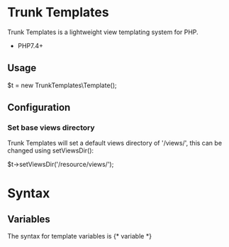 # Trunk Templates

Trunk Templates is a lightweight view templating system for PHP.

- PHP7.4+

## Usage

$t = new TrunkTemplates\Template();

## Configuration

### Set base views directory
Trunk Templates will set a default views directory of '/views/', this can be changed using setViewsDir():

$t->setViewsDir('/resource/views/');

# Syntax
## Variables

The syntax for template variables is {* variable *}
